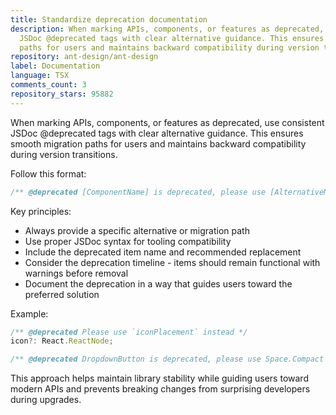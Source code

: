 ```yaml
---
title: Standardize deprecation documentation
description: When marking APIs, components, or features as deprecated, use consistent
  JSDoc @deprecated tags with clear alternative guidance. This ensures smooth migration
  paths for users and maintains backward compatibility during version transitions.
repository: ant-design/ant-design
label: Documentation
language: TSX
comments_count: 3
repository_stars: 95882
---
```


When marking APIs, components, or features as deprecated, use consistent JSDoc @deprecated tags with clear alternative guidance. This ensures smooth migration paths for users and maintains backward compatibility during version transitions.

Follow this format:
```typescript
/** @deprecated [ComponentName] is deprecated, please use [AlternativeName] instead */
```

Key principles:
- Always provide a specific alternative or migration path
- Use proper JSDoc syntax for tooling compatibility
- Include the deprecated item name and recommended replacement
- Consider the deprecation timeline - items should remain functional with warnings before removal
- Document the deprecation in a way that guides users toward the preferred solution

Example:
```typescript
/** @deprecated Please use `iconPlacement` instead */
icon?: React.ReactNode;

/** @deprecated DropdownButton is deprecated, please use Space.Compact + Dropdown + Button instead */
```

This approach helps maintain library stability while guiding users toward modern APIs and prevents breaking changes from surprising developers during upgrades.
